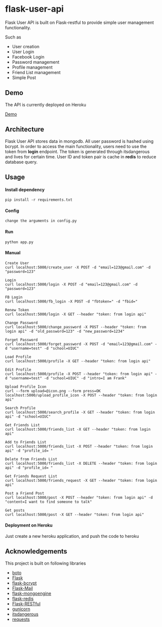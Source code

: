 flask-user-api
==============
Flask User API is built on Flask-restful to provide simple user management functionality. 

Such as
+ User creation 
+ User Login
+ Facebook Login
+ Password management 
+ Profile management
+ Friend List management 
+ Simple Post

## Demo 
The API is currently deployed on Heroku

[Demo](http://floating-retreat-4846.herokuapp.com/login)

## Architecture
Flask User API stores data in mongodb. All user password is hashed using bcrypt. In order to access the main functionality, users need to use the token from **login** endpoint. The token is generated through itsdangerous and lives for certain time. User ID and token pair is cache in **redis** to reduce database query.

## Usage

#### Install dependency 
	pip install -r requirements.txt

#### Config
	change the arguments in config.py	
	
#### Run 
	python app.py
	
#### Manual
```
Create User 
curl localhost:5000/create_user -X POST -d "email=123@gmail.com" -d "password=123"

Login 
curl localhost:5000/login -X POST -d "email=123@gmail.com" -d "password=123"

FB Login 
curl localhost:5000/fb_login -X POST -d "fbtoken=" -d "fbid="

Renew Token 
curl localhost:5000/login -X GET --header "token: from login api"

Change Password 
curl localhost:5000/change_password -X POST --header "token: from login api" -d "old_password=123" -d "new_password=1234"

Forget Password
curl localhost:5000/forget_password -X POST -d "email=123@gmail.com" -d "username=test" -d "school=UIUC"

Load Profile 
curl localhost:5000/profile -X GET --header "token: from login api"  

Edit Profile 
curl localhost:5000/profile -X POST --header "token: from login api" -d "username=test" -d "school=UIUC" -d "intro=I am Frank"

Upload Profile Icon 
curl --form upload=@icon.png --form press=OK localhost:5000/upload_profile_icon -X POST --header "token: from login api"

Search Profile
curl localhost:5000/search_profile -X GET --header "token: from login api" -d "school=UIUC"

Get Friends List 
curl localhost:5000/friends_list -X GET --header "token: from login api"

Add to Friends List 
curl localhost:5000/friends_list -X POST --header "token: from login api" -d "profile_id= "

Delete from Friends List 
curl localhost:5000/friends_list -X DELETE --header "token: from login api" -d "profile_id= "

Get Friends Request List 
curl localhost:5000/friends_request -X GET --header "token: from login api"

Post a Friend Post
curl localhost:5000/post -X POST --header "token: from login api" -d "content=I want to find someone to talk"

Get posts
curl localhost:5000/post -X GET --header "token: from login api" 
```		
	
#### Deployment on Heroku
Just create a new heroku application, and push the code to heroku

## Acknowledgements
This project is built on following libraries
+ [boto](https://github.com/boto/boto)
+ [Flask](https://github.com/mitsuhiko/flask)
+ [flask-bcrypt](https://github.com/maxcountryman/flask-bcrypt)
+ [Flask-Mail](https://github.com/mattupstate/flask-mail)
+ [flask-mongoengine](https://github.com/MongoEngine/flask-mongoengine)
+ [flask-redis](https://github.com/rhyselsmore/flask-redis)
+ [Flask-RESTful](https://github.com/flask-restful/flask-restful)
+ [gunicorn](https://github.com/benoitc/gunicorn)
+ [itsdangerous](https://github.com/mitsuhiko/itsdangerous)
+ [requests](https://github.com/kennethreitz/requests)